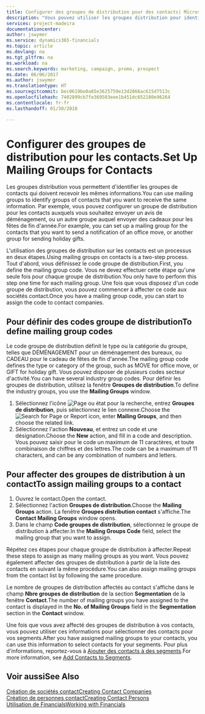 ```yaml
---
title: Configurer des groupes de distribution pour des contacts| Microsoft Docs
description: "Vous pouvez utiliser les groupes distribution pour identifier les groupes contacts qui doivent recevoir les mêmes informations, par exemple, pour une campagne marketing ou une promotion."
services: project-madeira
documentationcenter: 
author: jswymer
ms.service: dynamics365-financials
ms.topic: article
ms.devlang: na
ms.tgt_pltfrm: na
ms.workload: na
ms.search.keywords: marketing, campaign, promo, prospect
ms.date: 06/06/2017
ms.author: jswymer
ms.translationtype: HT
ms.sourcegitcommit: bec0619be0a65e3625759e13d2866ac615d7513c
ms.openlocfilehash: 7402899cb7fe369503eee1b451dc652180e96264
ms.contentlocale: fr-fr
ms.lasthandoff: 01/30/2018

---
```

# <a name="set-up-mailing-groups-for-contacts"></a><span data-ttu-id="b9acd-103">Configurer des groupes de distribution pour les contacts.</span><span class="sxs-lookup"><span data-stu-id="b9acd-103">Set Up Mailing Groups for Contacts</span></span>
<span data-ttu-id="b9acd-104">Les groupes distribution vous permettent d'identifier les groupes de contacts qui doivent recevoir les mêmes informations.</span><span class="sxs-lookup"><span data-stu-id="b9acd-104">You can use mailing groups to identify groups of contacts that you want to receive the same information.</span></span> <span data-ttu-id="b9acd-105">Par exemple, vous pouvez configurer un groupe de distribution pour les contacts auxquels vous souhaitez envoyer un avis de déménagement, ou un autre groupe auquel envoyer des cadeaux pour les fêtes de fin d'année.</span><span class="sxs-lookup"><span data-stu-id="b9acd-105">For example, you can set up a mailing group for the contacts that you want to send a notification of an office move, or another group for sending holiday gifts.</span></span>

<span data-ttu-id="b9acd-106">L'utilisation des groupes de distribution sur les contacts est un processus en deux étapes.</span><span class="sxs-lookup"><span data-stu-id="b9acd-106">Using mailing groups on contacts is a two-step process.</span></span> <span data-ttu-id="b9acd-107">Tout d'abord, vous définissez le code groupe de distribution.</span><span class="sxs-lookup"><span data-stu-id="b9acd-107">First, you define the mailing group code.</span></span> <span data-ttu-id="b9acd-108">Vous ne devez effectuer cette étape qu'une seule fois pour chaque groupe de distribution.</span><span class="sxs-lookup"><span data-stu-id="b9acd-108">You only have to perform this step one time for each mailing group.</span></span> <span data-ttu-id="b9acd-109">Une fois que vous disposez d'un code groupe de distribution, vous pouvez commencer à affecter ce code aux sociétés contact.</span><span class="sxs-lookup"><span data-stu-id="b9acd-109">Once you have a mailing group code, you can start to assign the code to contact companies.</span></span>

## <a name="to-define-mailing-group-codes"></a><span data-ttu-id="b9acd-110">Pour définir des codes groupe de distribution</span><span class="sxs-lookup"><span data-stu-id="b9acd-110">To define mailing group codes</span></span>
<span data-ttu-id="b9acd-111">Le code groupe de distribution définit le type ou la catégorie du groupe, telles que DÉMÉNAGEMENT pour un déménagement des bureaux, ou CADEAU pour le cadeau de fêtes de fin d'année.</span><span class="sxs-lookup"><span data-stu-id="b9acd-111">The mailing group code defines the type or category of the group, such as MOVE for office move, or GIFT for holiday gift.</span></span> <span data-ttu-id="b9acd-112">Vous pouvez disposer de plusieurs codes secteur d'activité.</span><span class="sxs-lookup"><span data-stu-id="b9acd-112">You can have several industry group codes.</span></span> <span data-ttu-id="b9acd-113">Pour définir les groupes de distribution, utilisez la fenêtre **Groupes de distribution**.</span><span class="sxs-lookup"><span data-stu-id="b9acd-113">To define the industry groups, you use the **Mailing Groups** window.</span></span>

1. <span data-ttu-id="b9acd-114">Sélectionnez l'icône ![Page ou état pour la recherche](media/ui-search/search_small.png "Page ou état pour la recherche"), entrez **Groupes de distribution**, puis sélectionnez le lien connexe.</span><span class="sxs-lookup"><span data-stu-id="b9acd-114">Choose the ![Search for Page or Report](media/ui-search/search_small.png "Search for Page or Report icon") icon, enter **Mailing Groups**, and then choose the related link.</span></span>
2. <span data-ttu-id="b9acd-115">Sélectionnez l'action **Nouveau**, et entrez un code et une désignation.</span><span class="sxs-lookup"><span data-stu-id="b9acd-115">Choose the **New** action, and fill in a code and description.</span></span> <span data-ttu-id="b9acd-116">Vous pouvez saisir pour le code un maximum de 11 caractères, et toute combinaison de chiffres et des lettres.</span><span class="sxs-lookup"><span data-stu-id="b9acd-116">The code can be a maximum of 11 characters, and can be any combination of numbers and letters.</span></span>

## <a name="AssignMailGroupContact"></a> <span data-ttu-id="b9acd-117">Pour affecter des groupes de distribution à un contact</span><span class="sxs-lookup"><span data-stu-id="b9acd-117">To assign mailing groups to a contact</span></span>
1. <span data-ttu-id="b9acd-118">Ouvrez le contact.</span><span class="sxs-lookup"><span data-stu-id="b9acd-118">Open the contact.</span></span>
2. <span data-ttu-id="b9acd-119">Sélectionnez l'action **Groupes de distribution**.</span><span class="sxs-lookup"><span data-stu-id="b9acd-119">Choose the **Mailing Groups** action.</span></span> <span data-ttu-id="b9acd-120">La fenêtre **Groupes distribution contact** s'affiche.</span><span class="sxs-lookup"><span data-stu-id="b9acd-120">The **Contact Mailing Groups** window opens.</span></span>
3. <span data-ttu-id="b9acd-121">Dans le champ **Code groupes de distribution**, sélectionnez le groupe de distribution à affecter.</span><span class="sxs-lookup"><span data-stu-id="b9acd-121">In the **Mailing Groups Code** field, select the mailing group that you want to assign.</span></span>

<span data-ttu-id="b9acd-122">Répétez ces étapes pour chaque groupe de distribution à affecter.</span><span class="sxs-lookup"><span data-stu-id="b9acd-122">Repeat these steps to assign as many mailing groups as you want.</span></span> <span data-ttu-id="b9acd-123">Vous pouvez également affecter des groupes de distribution à partir de la liste des contacts en suivant la même procédure.</span><span class="sxs-lookup"><span data-stu-id="b9acd-123">You can also assign mailing groups from the contact list by following the same procedure.</span></span>

<span data-ttu-id="b9acd-124">Le nombre de groupes de distribution affectés au contact s'affiche dans le champ **Nbre groupes de distribution** de la section **Segmentation** de la fenêtre **Contact**.</span><span class="sxs-lookup"><span data-stu-id="b9acd-124">The number of mailing groups you have assigned to the contact is displayed in the **No. of Mailing Groups** field in the **Segmentation** section in the **Contact** window.</span></span>

<span data-ttu-id="b9acd-125">Une fois que vous avez affecté des groupes de distribution à vos contacts, vous pouvez utiliser ces informations pour sélectionner des contacts pour vos segments.</span><span class="sxs-lookup"><span data-stu-id="b9acd-125">After you have assigned mailing groups to your contacts, you can use this information to select contacts for your segments.</span></span> <span data-ttu-id="b9acd-126">Pour plus d'informations, reportez-vous à [Ajouter des contacts à des segments](marketing-add-contact-segment.md).</span><span class="sxs-lookup"><span data-stu-id="b9acd-126">For more information, see [Add Contacts to Segments](marketing-add-contact-segment.md).</span></span>

## <a name="see-also"></a><span data-ttu-id="b9acd-127">Voir aussi</span><span class="sxs-lookup"><span data-stu-id="b9acd-127">See Also</span></span>
[<span data-ttu-id="b9acd-128">Création de sociétés contact</span><span class="sxs-lookup"><span data-stu-id="b9acd-128">Creating Contact Companies</span></span>](marketing-create-contact-companies.md)  
[<span data-ttu-id="b9acd-129">Création de personnes contact</span><span class="sxs-lookup"><span data-stu-id="b9acd-129">Creating Contact Persons</span></span>](marketing-create-contact-persons.md)  
[<span data-ttu-id="b9acd-130">Utilisation de Financials</span><span class="sxs-lookup"><span data-stu-id="b9acd-130">Working with Financials</span></span>](ui-work-product.md)

